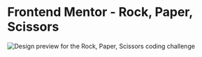 # Frontend Mentor - Rock, Paper, Scissors

![Design preview for the Rock, Paper, Scissors coding challenge](https://dev-to-uploads.s3.amazonaws.com/uploads/articles/mroeude6zn3bbcoc9fyj.png)


